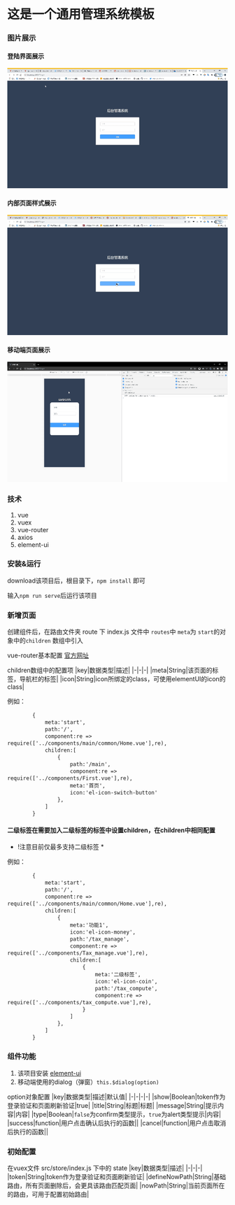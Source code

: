 # 这是一个通用管理系统模板
### 图片展示
#### 登陆界面展示
![登录演示](./demo_img/login_image.gif "登录演示")
#### 内部页面样式展示
![内部展示](./demo_img/main.gif "主要页面演示")
#### 移动端页面展示
![内部展示](./demo_img/moveMovie.gif "移动端页面展示")
### 技术
1. vue
2. vuex
3. vue-router
4. axios
5. element-ui
### 安装&运行
download该项目后，根目录下，`npm install` 即可

输入`npm run serve`后运行该项目

### 新增页面
创建组件后，在路由文件夹 route 下 index.js 文件中 `routes`中 `meta`为 `start`的对象中的`children` 数组中引入 

vue-router基本配置 [官方网址](https://router.vuejs.org/zh/guide/essentials/dynamic-matching.html)

children数组中的配置项
|key|数据类型|描述|
|-|-|-|
|meta|String|该页面的标签，导航栏的标签|
|icon|String|icon所绑定的class，可使用elementUI的icon的class|

例如：
```
        {
            meta:'start',
            path:'/',
            component:re => require(['../components/main/common/Home.vue'],re),
            children:[
                {
                    path:'/main',
                    component:re => require(['../components/First.vue'],re),
                    meta:'首页',
                    icon:'el-icon-switch-button'
                },
            ]
        }
```
#### 二级标签在需要加入二级标签的标签中设置children，在children中相同配置

* !注意目前仅最多支持二级标签 *

例如：
```
        {
            meta:'start',
            path:'/',
            component:re => require(['../components/main/common/Home.vue'],re),
            children:[
                {
                    meta:'功能1',
                    icon:'el-icon-money',
                    path:'/tax_manage',
                    component:re => require(['../components/Tax_manage.vue'],re),
                    children:[
                        {
                            meta:'二级标签',
                            icon:'el-icon-coin',
                            path:'/tax_compute',
                            component:re => require(['../components/tax_compute.vue'],re),
                        }
                    ]
                },
            ]
        }
```
### 组件功能
1. 该项目安装 [element-ui](https://element.eleme.cn/#/zh-CN/component/installation)
2. 移动端使用的dialog（弹窗）`this.$dialog(option)`

option对象配置
|key|数据类型|描述|默认值|
|-|-|-|-|
|show|Boolean|token作为登录验证和页面刷新验证|true|
|title|String|标题|标题|
|message|String|提示内容|内容|
|type|Boolean|`false`为confirm类型提示，`true`为alert类型提示|内容|
|success|function|用户点击确认后执行的函数||
|cancel|function|用户点击取消后执行的函数||
### 初始配置
在vuex文件 src/store/index.js 下中的 state
|key|数据类型|描述|
|-|-|-|
|token|String|token作为登录验证和页面刷新验证|
|defineNowPath|String|基础路由，所有页面删除后，会更具该路由匹配页面|
|nowPath|String|当前页面所在的路由，可用于配置初始路由|
